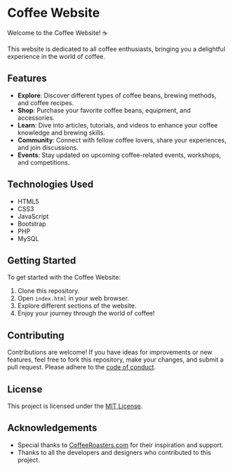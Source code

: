 # Coffee Website

Welcome to the Coffee Website! ☕

This website is dedicated to all coffee enthusiasts, bringing you a delightful experience in the world of coffee.

## Features

- **Explore**: Discover different types of coffee beans, brewing methods, and coffee recipes.
- **Shop**: Purchase your favorite coffee beans, equipment, and accessories.
- **Learn**: Dive into articles, tutorials, and videos to enhance your coffee knowledge and brewing skills.
- **Community**: Connect with fellow coffee lovers, share your experiences, and join discussions.
- **Events**: Stay updated on upcoming coffee-related events, workshops, and competitions.

## Technologies Used

- HTML5
- CSS3
- JavaScript
- Bootstrap
- PHP
- MySQL
  
## Getting Started

To get started with the Coffee Website:

1. Clone this repository.
2. Open `index.html` in your web browser.
3. Explore different sections of the website.
4. Enjoy your journey through the world of coffee!

## Contributing

Contributions are welcome! If you have ideas for improvements or new features, feel free to fork this repository, make your changes, and submit a pull request. Please adhere to the [code of conduct](CODE_OF_CONDUCT.md).

## License

This project is licensed under the [MIT License](LICENSE).

## Acknowledgements

- Special thanks to [CoffeeRoasters.com](https://www.coffeeroasters.com) for their inspiration and support.
- Thanks to all the developers and designers who contributed to this project.

